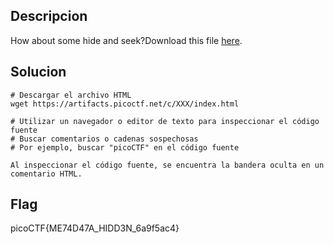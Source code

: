 ## Descripcion

How about some hide and seek?Download this file [here](https://artifacts.picoctf.net/c_titan/130/unknown.zip).


## Solucion
```
# Descargar el archivo HTML
wget https://artifacts.picoctf.net/c/XXX/index.html

# Utilizar un navegador o editor de texto para inspeccionar el código fuente
# Buscar comentarios o cadenas sospechosas
# Por ejemplo, buscar "picoCTF" en el código fuente

Al inspeccionar el código fuente, se encuentra la bandera oculta en un comentario HTML.

```

## Flag
picoCTF{ME74D47A_HIDD3N_6a9f5ac4}